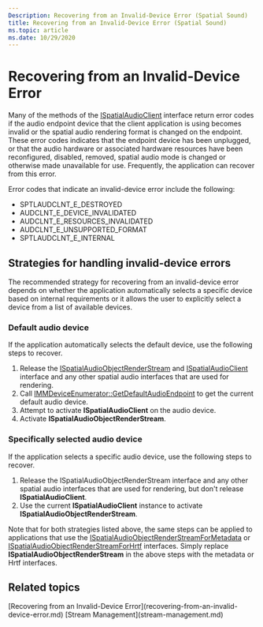 ```yaml
---
Description: Recovering from an Invalid-Device Error (Spatial Sound)
title: Recovering from an Invalid-Device Error (Spatial Sound)
ms.topic: article
ms.date: 10/29/2020
---
```


# Recovering from an Invalid-Device Error

Many of the methods of the [ISpatialAudioClient](/windows/win32/api/spatialaudioclient/nn-spatialaudioclient-ispatialaudioclient) interface return error codes if the audio endpoint device that the client application is using becomes invalid or the spatial audio rendering format is changed on the endpoint. These error codes indicates that the endpoint device has been unplugged, or that the audio hardware or associated hardware resources have been reconfigured, disabled, removed, spatial audio mode is changed or otherwise made unavailable for use. Frequently, the application can recover from this error.

Error codes that indicate an invalid-device error include the following:

- SPTLAUDCLNT_E_DESTROYED
- AUDCLNT_E_DEVICE_INVALIDATED
- AUDCLNT_E_RESOURCES_INVALIDATED
- AUDCLNT_E_UNSUPPORTED_FORMAT
- SPTLAUDCLNT_E_INTERNAL

## Strategies for handling invalid-device errors

The recommended strategy for recovering from an invalid-device error depends on whether the application automatically selects a specific device based on internal requirements or it allows the user to explicitly select a device from a list of available devices. 

### Default audio device

If the application automatically selects the default device, use the following steps to recover.

1. Release the [ISpatialAudioObjectRenderStream](/windows/win32/api/spatialaudioclient/nn-spatialaudioclient-ispatialaudioobjectrenderstream) and [ISpatialAudioClient](/windows/win32/api/spatialaudioclient/nn-spatialaudioclient-ispatialaudioclient) interface and any other spatial audio interfaces that are used for rendering. 
1. Call [IMMDeviceEnumerator::GetDefaultAudioEndpoint](/windows/win32/api/mmdeviceapi/nf-mmdeviceapi-immdeviceenumerator-getdefaultaudioendpoint) to get the current default audio device.
1. Attempt to activate **ISpatialAudioClient** on the audio device.
1. Activate **ISpatialAudioObjectRenderStream**. 

### Specifically selected audio device

If the application selects a specific audio device, use the following steps to recover.

1. Release the ISpatialAudioObjectRenderStream interface and any other spatial audio interfaces that are used for rendering, but don't release **ISpatialAudioClient**.
1. Use the current **ISpatialAudioClient** instance to activate **ISpatialAudioObjectRenderStream**.

Note that for both strategies listed above, the same steps can be applied to applications that use the [ISpatialAudioObjectRenderStreamForMetadata](/windows/win32/api/spatialaudiometadata/nn-spatialaudiometadata-ispatialaudioobjectrenderstreamformetadata) or [ISpatialAudioObjectRenderStreamForHrtf](/windows/win32/api/spatialaudiohrtf/nn-spatialaudiohrtf-ispatialaudioobjectrenderstreamforhrtf) interfaces. Simply replace **ISpatialAudioObjectRenderStream** in the above steps with the metadata or Hrtf interfaces.


## Related topics

<dl> <dt>
[Recovering from an Invalid-Device Error](recovering-from-an-invalid-device-error.md)
[Stream Management](stream-management.md)
</dt> </dl>

 

 



